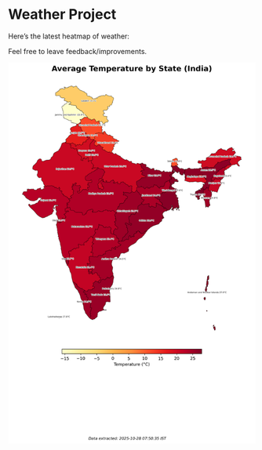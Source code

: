 # Weather Project

Here’s the latest heatmap of weather:

Feel free to leave feedback/improvements.

![India Heatmap](docs/assets/india_heatmap.png?v=002875)
